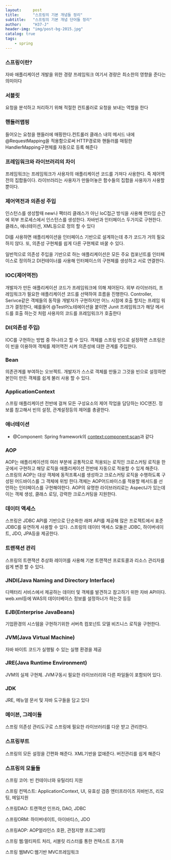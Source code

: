 ```yaml
---
layout:     post
title:      "스프링의 기본 개념들 정리"
subtitle:   "스프링의 기본 개념 단어들 정리"
author:     "H37-J"
header-img: "img/post-bg-2015.jpg"
catalog: true
tags:
    - spring
---
```


### 스프링이란?

자바 애플리케이션 개발을 위한 경량 프레임워크 여기서 경량은 최소한의 영향을 준다는 의미이다

### 서블릿

요청을 분석하고 처리하기 위해 적절한 컨트롤러로 요청을 보내는 역할을 한다

### 핸들러맵핑

들어오는 요청을 핸들러에 매핑한다.컨트롤러 클래스 내의 메서드 내에 @RequestMapping을 적용함으로써 HTTP경로와 핸들러를 매핑한 HandlerMapping구현체를 자동으로 등록 해준다

### 프레임워크와 라이브러리의 차이

프레임워크는 프레임워크가 사용자의 애플리케이션 코드를 가져다 사용한다. 즉 제어역전의 집합들이다.
라이브러리는 사용자가 만들어놓은 함수들의 집합을 사용자가 사용할 뿐이다.

### 제어역전과 의존성 주입

인스턴스를 생성할때 new나 팩터리 클래스가 아닌 IoC접근 방식을 사용해 런타임 순간에 외부 프로세스에서 인스턴스를 생성한다. 자바빈과 인터페이스 두가지로 구현한다. 클래스, 에너테이션, XML등으로 정의 할 수 있다

DI를 사용하면 애플리케이션을 인터페이스 기반으로 설계하는데 추가 코드가 거의 필요하지 않다. 또, 의존성 구현체를 쉽게 다른 구현체로 바꿀 수 있다.

일반적으로 의존성 주입을 기반으로 하는 애플리케이션은 모든 주요 컴포넌트를 인터페이스로 정의하고 DI컨테이너를 사용해 인터페이스의 구현체를 생성하고 서로 연결한다.

### IOC(제어역전)

개발자가 만든 애플리케이션 코드가 프레임워크에 의해 제어된다. 외부 라이브러리, 프레임워크가 필요한 애플리케이션 코드를 선택하여 흐름을 진행한다. Controller, Serivce같은 객체들의 동작을 개발자가 구현하지만 어느 시점에 호출 할지는 프레임 워크가 결정한다, 예를들어 @Test어노테에이션을 붙이면 Junit 프레임워크가 해당 메서드를 호출 하는것 처럼 사용자의 코드를 프레임워크가 호출한다

### DI(의존성 주입)

IOC를 구현하는 방법 중 하나라고 할 수 있다. 객체를 스프링 빈으로 설정하면 스프링은 이 빈을 이용하여
객체를 제어역전 시켜 의존성에 대한 관계를 주입한다.

### Bean

의존관계를 부여하는 오브젝트. 개발자가 스스로 객체를 만들고 그것을 빈으로 설정하면 본인이 만든 객체를 쉽게 불러 사용 할 수 있다.

### ApplicationContext

스프링 애플리케이션 전반에 걸쳐 모든 구성요소의 제어 작업을 담당하는 IOC엔진. 정보를 참고해서 빈의 설정, 관계설정등의 제어를 총괄한다.

### 애너테이션

* @Component: Spring framework의 <context:component:scan>과 같다

### AOP

AOP는 애플리케이션의 여러 부분에 공통적으로 적용되는 로직인 크로스커팅 로직을 한곳에서 구현하고 해당 로직을 애플리케이션 전반에 자동으로 적용할 수 있게 해준다.  
스프링의 AOP는 대상 객체에 동적프록시를 생성하고 크로스커팅 로직을 수행하도록 구성된 어드바이스를 그 객체에 위빙 한다.객체는 AOP어드바이스를 적용할 메서드를 선언하는 인터페이스를 구현해야한다.
AOP의 유명한 라이브러리로는 AspectJ가 있는데 이는 객체 생성, 클래스 로딩, 강력한 크로스커팅을 지원한다.

### 데이터 액세스

스프링은 JDBC API를 기반으로 단순화한 래퍼 API를 제공해 많은 프로젝트에서 표준 JDBC를 유연하게 사용할 수 있다. 스프링의 데이터 액세스 모듈은 JDBC, 하이버네이트, JDO, JPA등을 제공한다.

### 트랜잭션 관리

스프링의 트랜잭션 추상화 레이어를 사용해 기본 트랜잭션 프로토콜과 리소스 관리자를 쉽게 변경 할 수 있다.

### JNDI(Java Naming and Directory Interface)

디렉터리 서비스에서 제공하는 데이터 및 객체를 발견하고 참고하기 위한 자바 API이다. web.xml등에 WAS의 데이터베이스 정보를 설정하너가 하는것 등등

### EJB(Enterprise JavaBeans)

기업환경의 시스템을 구현하기위한 서버측 컴포넌트 모델
비즈니스 로직을 구현한다.

### JVM(Java Virtual Machine)

자바 바이트 코드가 실행될 수 있는 실행 환경을 제공

### JRE(Java Runtime Environment)

JVM의 실제 구현체. JVM구동시 필요한 라이브러리와 다른 파일들이 포함되어 있다.

### JDK

JRE, 메뉴얼 문서 및 자바 도구들을 담고 있다

### 메이븐, 그레이들

스프링 의존성 관리도구로 스프링에 필요한 라이브러리를 다운 받고 관리한다.

### 스프링부트

스프링의 모든 설정을 간편화 해준다. XML기반을 없애준다. 버전관리를 쉽게 해준다

### 스프링의 모듈들

스프링 코어: 빈 컨테이너와 유틸리티 지원

스프링 컨텍스트: ApplicationContext, UI, 유효성 검증
엔터프라이즈 자바빈즈, 리모팅, 메일지원

스프링DAO: 트랜잭션 인프라, DAO, JDBC

스프링ORM: 하이버네이트, 아이바티스, JDO

스프링AOP: AOP얼라인스 호환, 관점지향 프로그래밍

스프링 웹:멀티파트 처리, 서블릿 리스터를 통한 컨텍스트 초기화

스프링 웹MVC:웹기반 MVC프레임워크